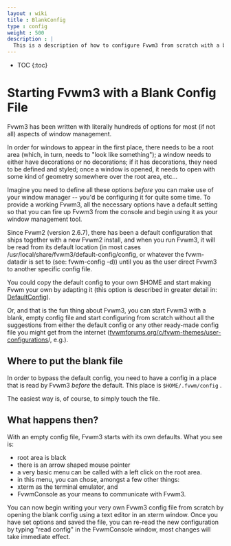 ```yaml
---
layout : wiki
title : BlankConfig
type : config
weight : 500
description : |
  This is a description of how to configure Fvwm3 from scratch with a blank config file
---
```


* TOC
{:toc}

# Starting Fvwm3 with a Blank Config File

Fvwm3 has been written with literally hundreds of options for most (if not all) aspects of window management.

In order for windows to appear in the first place, there needs to be a root area (which, in turn, needs to "look like something"); a window needs to either have decorations or no decorations; if it has decorations, they need to be defined and styled; once a window is opened, it needs to open with some kind of geometry somewhere over the root area, etc...

Imagine you need to define all these options _before_ you can make use of your window manager -- you'd be configuring it for quite some time. To provide a working Fvwm3, all the necessary options have a default setting so that you can fire up Fvwm3 from the console and begin using it as your window management tool.

Since Fvwm2 (version 2.6.7), there has been a default configuration that ships together with a new Fvwm2 install, and when you run Fvwm3, it will be read from its default location (in most cases /usr/local/share/fvwm3/default-config/config, or whatever the fvwm-datadir is set to (see:  fvwm-config -d)) until you as the user direct Fvwm3 to another specific config file. 

You could copy the default config to your own $HOME and start making Fvwm your own by adapting it (this option is described in greater detail in: [DefaultConfig](/DefaultConfig)).

Or, and that is the fun thing about Fvwm3, you can start Fvwm3 with a blank, empty config file and start configuring from scratch without all the suggestions from either the default config or any other ready-made config file you might get from the internet ([fvwmforums.org/c/fvwm-themes/user-configurations](https://fvwmforums.org/c/fvwm-themes/user-configurations/)/, e.g.).

## Where to put the blank file

In order to bypass the default config, you need to have a config in a place that is read by Fvwm3 _before_ the default. This place is `$HOME/.fvwm/config` . 

The easiest way is, of course, to simply touch the file.

## What happens then?

With an empty config file, Fvwm3 starts with its own defaults. What you see is:

  * root area is black
  * there is an arrow shaped mouse pointer
  * a very basic menu can be called with a left click on the root area.
  * in this menu, you can chose, amongst a few other things:
  * xterm as the terminal emulator, and
  * FvwmConsole as your means to communicate with Fvwm3.

You can now begin writing your very own Fvwm3 config file from scratch by opening the blank config using a text editor in an xterm window. Once you have set options and saved the file, you can re-read the new configuration by typing "read config" in the FvwmConsole window, most changes will take immediate effect.
